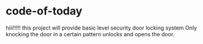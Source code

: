 # code-of-today


hiii!!!!!
this project will provide basic level security door locking system
Only knocking the door in a certain pattern unlocks and opens the door.
